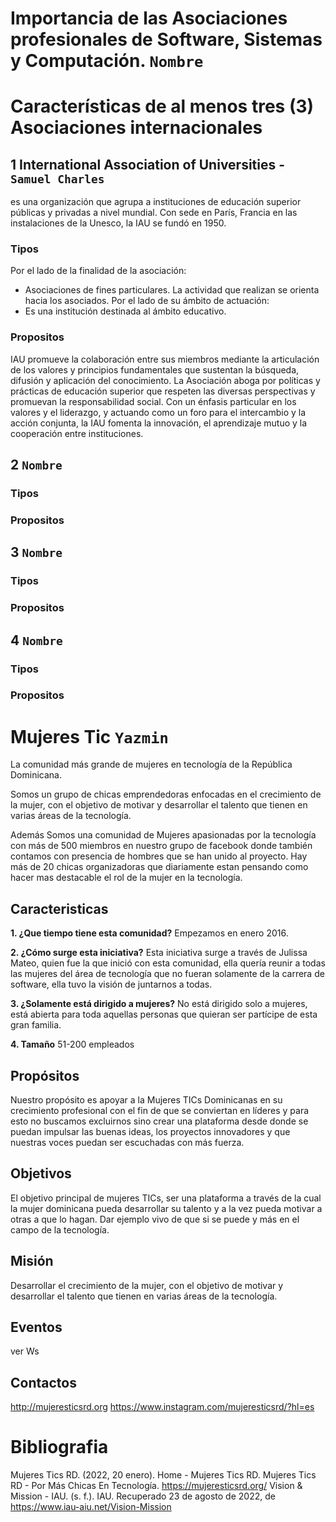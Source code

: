 # Importancia de las Asociaciones profesionales  de Software, Sistemas y Computación. `Nombre`
# Características de al menos tres (3) Asociaciones internacionales 
## 1 International Association of Universities - `Samuel Charles`
es una organización que agrupa a instituciones de educación superior públicas y privadas a nivel mundial. Con sede en París, Francia en las instalaciones de la Unesco, la IAU se fundó en 1950.
### Tipos
Por el lado de la finalidad de la asociación:
* Asociaciones de fines particulares. La actividad que realizan se orienta hacia los asociados.
Por el lado de su ámbito de actuación:
* Es una institución destinada al ámbito educativo. 
### Propositos
IAU promueve la colaboración entre sus miembros mediante la articulación de los valores y principios fundamentales que sustentan la búsqueda, difusión y aplicación del conocimiento. La Asociación aboga por políticas y prácticas de educación superior que respeten las diversas perspectivas y promuevan la responsabilidad social. Con un énfasis particular en los valores y el liderazgo, y actuando como un foro para el intercambio y la acción conjunta, la IAU fomenta la innovación, el aprendizaje mutuo y la cooperación entre instituciones.
## 2 `Nombre`
### Tipos
### Propositos

## 3 `Nombre`
### Tipos
### Propositos

## 4 `Nombre`
### Tipos
### Propositos

# Mujeres Tic `Yazmin`
La comunidad más grande de mujeres en tecnología de la República Dominicana.

Somos un grupo de chicas emprendedoras enfocadas en el crecimiento de la mujer, con el objetivo de motivar y desarrollar el talento que tienen en varias áreas de la tecnología.

Además Somos una comunidad de Mujeres apasionadas por la tecnología con más de 500 miembros en nuestro grupo de facebook donde también contamos con presencia de hombres que se han unido al proyecto. Hay más de 20 chicas organizadoras que diariamente estan pensando como hacer mas destacable el rol de la mujer en la tecnología.


## Caracteristicas

**1. ¿Que tiempo tiene esta comunidad?**
Empezamos en enero 2016.

**2. ¿Cómo surge esta iniciativa?**
Esta iniciativa surge a través de Julissa Mateo, quien fue la que inició con esta comunidad, ella quería reunir a todas las mujeres del área de tecnología que no fueran solamente de la carrera de software, ella tuvo la visión de juntarnos a todas. 

**3. ¿Solamente está dirigido a mujeres?**
No está dirigido solo a mujeres, está abierta para toda aquellas personas que quieran ser partícipe de esta gran familia.

**4. Tamaño**
51-200 empleados

## Propósitos 
Nuestro propósito es apoyar a la Mujeres TICs Dominicanas en su crecimiento profesional con el fin de que se conviertan en líderes y para esto no buscamos excluirnos sino crear una plataforma desde donde se puedan impulsar las buenas ideas, los proyectos innovadores y que nuestras voces puedan ser escuchadas con más fuerza.


## Objetivos
El objetivo principal de mujeres TICs, ser una plataforma a través de la cual la mujer dominicana pueda desarrollar su talento y a la vez pueda motivar a otras a que lo hagan. Dar ejemplo vivo de que si se puede y más en el campo de la tecnología.
## Misión
Desarrollar el crecimiento de la mujer, con el objetivo de motivar y desarrollar el talento que tienen en varias áreas de la tecnología.

## Eventos
ver Ws

## Contactos
http://mujeresticsrd.org
https://www.instagram.com/mujeresticsrd/?hl=es

# Bibliografia

Mujeres Tics RD. (2022, 20 enero). Home - Mujeres Tics RD. Mujeres Tics RD - Por Más Chicas En Tecnología. https://mujeresticsrd.org/
Vision & Mission - IAU. (s. f.). IAU. Recuperado 23 de agosto de 2022, de https://www.iau-aiu.net/Vision-Mission

